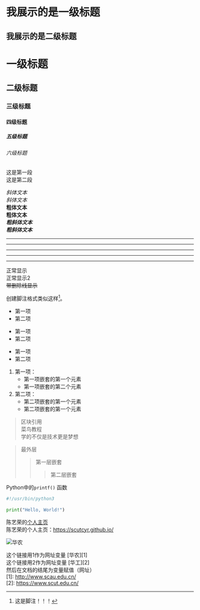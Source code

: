 我展示的是一级标题
=================

我展示的是二级标题
-----------------


# 一级标题
## 二级标题
### 三级标题
#### 四级标题
##### 五级标题
###### 六级标题

这是第一段   
这是第二段    

    
*斜体文本*   
_斜体文本_   
**粗体文本**   
__粗体文本__   
***粗斜体文本***   
___粗斜体文本___   


***

* * *

*****

- - -

----------

正常显示  
正常显示2  
~~带删除线显示~~  


创建脚注格式类似这样[^jiaozhu]。   

[^jiaozhu]:这是脚注！！！


* 第一项
* 第二项

+ 第一项
+ 第二项

- 第一项
- 第二项
   
1. 第一项：
    - 第一项嵌套的第一个元素
    - 第一项嵌套的第二个元素
2. 第二项：
    - 第二项嵌套的第一个元素
    - 第二项嵌套的第一个元素

> 区块引用  
> 菜鸟教程  
> 学的不仅是技术更是梦想  

> 最外层  
> > 第一层嵌套  
> > > 第二层嵌套  

Python中的`printf()` 函数  
```python
#!/usr/bin/python3
 
print("Hello, World!")
```
   
陈艺荣的[个人主页](https://scutcyr.github.io/)  
陈艺荣的个人主页：<https://scutcyr.github.io/>  


![华农](https://image.baidu.com/search/detail?ct=503316480&z=&tn=baiduimagedetail&ipn=d&word=%E5%8D%8E%E5%8D%97%E5%86%9C%E4%B8%9A%E5%A4%A7%E5%AD%A6&step_word=&ie=utf-8&in=&cl=2&lm=-1&st=-1&hd=&latest=&copyright=&cs=1872626247,1512247327&os=1424468843,2547580131&simid=3437783479,193519156&pn=2&rn=1&di=88770&ln=1662&fr=&fmq=1560358615174_R&ic=&s=undefined&se=&sme=&tab=0&width=&height=&face=undefined&is=0,0&istype=2&ist=&jit=&bdtype=0&spn=0&pi=0&gsm=0&objurl=http%3A%2F%2F5b0988e595225.cdn.sohucs.com%2Fimages%2F20170925%2F7c3ed9a3df4f49da8bc66cc4d9e8f0c3.jpeg&rpstart=0&rpnum=0&adpicid=0&force=undefined "华农校门")


这个链接用1作为网址变量 [华农][1]  
这个链接用2作为网址变量 [华工][2]  
然后在文档的结尾为变量赋值（网址）  
[1]: http://www.scau.edu.cn/  
[2]: https://www.scut.edu.cn/  
